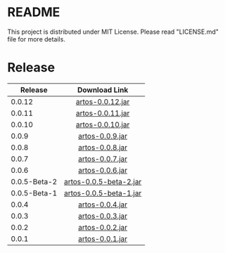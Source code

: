 # README #

This project is distributed under MIT License. Please read "LICENSE.md" file for more details.

# Release

| Release     |Download Link  							                                                                |
|-------------|:-------------------------------------------------------------------------------------------:|
| 0.0.12      |[artos-0.0.12.jar](https://repo1.maven.org/maven2/com/theartos/artos/0.0.12/artos-0.0.12.jar) |
| 0.0.11      |[artos-0.0.11.jar](https://repo1.maven.org/maven2/com/theartos/artos/0.0.11/artos-0.0.11.jar) |
| 0.0.10      |[artos-0.0.10.jar](https://repo1.maven.org/maven2/com/theartos/artos/0.0.10/artos-0.0.10.jar) |
| 0.0.9       |[artos-0.0.9.jar](https://repo1.maven.org/maven2/com/theartos/artos/0.0.9/artos-0.0.9.jar) |
| 0.0.8       |[artos-0.0.8.jar](https://repo1.maven.org/maven2/com/theartos/artos/0.0.8/artos-0.0.8.jar) |
| 0.0.7       |[artos-0.0.7.jar](https://repo1.maven.org/maven2/com/theartos/artos/0.0.7/artos-0.0.7.jar) |
| 0.0.6       |[artos-0.0.6.jar](https://repo1.maven.org/maven2/com/theartos/artos/0.0.6/artos-0.0.6.jar) |
| 0.0.5-Beta-2|[artos-0.0.5-beta-2.jar](https://repo1.maven.org/maven2/com/theartos/artos/0.0.5-beta-2/artos-0.0.5-beta-2.jar) |
| 0.0.5-Beta-1|[artos-0.0.5-beta-1.jar](https://repo1.maven.org/maven2/com/theartos/artos/0.0.5-beta-1/artos-0.0.5-beta-1.jar) |
| 0.0.4       |[artos-0.0.4.jar](https://repo1.maven.org/maven2/com/theartos/artos/0.0.4/artos-0.0.4.jar) 	|
| 0.0.3       |[artos-0.0.3.jar](https://repo1.maven.org/maven2/com/theartos/artos/0.0.3/artos-0.0.3.jar) 	|
| 0.0.2       |[artos-0.0.2.jar](https://repo1.maven.org/maven2/com/theartos/artos/0.0.2/artos-0.0.2.jar) 	|
| 0.0.1	      |[artos-0.0.1.jar](https://repo1.maven.org/maven2/com/theartos/artos/0.0.1/artos-0.0.1.jar)		|
